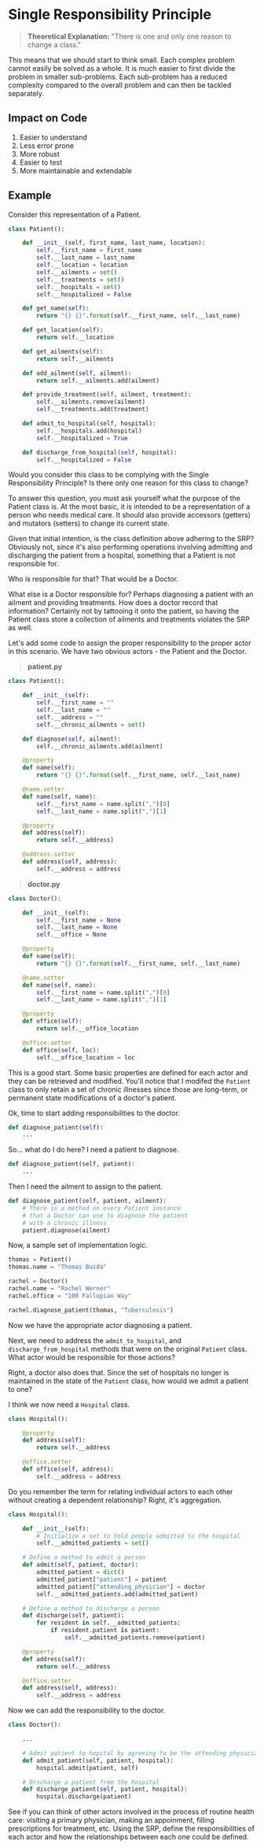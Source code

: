 # Single Responsibility Principle

> **Theoretical Explanation:** "There is one and only one reason to change a class."

This means that we should start to think small. Each complex problem cannot easily be solved as a whole. It is much easier to first divide the problem in smaller sub-problems. Each sub-problem has a reduced complexity compared to the overall problem and can then be tackled separately.

## Impact on Code

1. Easier to understand
1. Less error prone
1. More robust
1. Easier to test
1. More maintainable and extendable

## Example

Consider this representation of a Patient.

```py
class Patient():

    def __init__(self, first_name, last_name, location):
        self.__first_name = first_name
        self.__last_name = last_name
        self.__location = location
        self.__ailments = set()
        self.__treatments = set()
        self.__hospitals = set()
        self.__hospitalized = False

    def get_name(self):
        return "{} {}".format(self.__first_name, self.__last_name)

    def get_location(self):
        return self.__location

    def get_ailments(self):
        return self.__ailments

    def add_ailment(self, ailment):
        return self.__ailments.add(ailment)

    def provide_treatment(self, ailment, treatment):
        self.__ailments.remove(ailment)
        self.__treatments.add(treatment)

    def admit_to_hospital(self, hospital):
        self.__hospitals.add(hospital)
        self.__hospitalized = True

    def discharge_from_hospital(self, hospital):
        self.__hospitalized = False
```

Would you consider this class to be complying with the Single Responsibility Principle? Is there only one reason for this class to change?

To answer this question, you must ask yourself what the purpose of the Patient class is. At the most basic, it is intended to be a representation of a person who needs medical care. It should also provide accessors (getters) and mutators (setters) to change its current state.

Given that initial intention, is the class definition above adhering to the SRP? Obviously not, since it's also performing operations involving admitting and discharging the patient from a hospital, something that a Patient is not responsible for. 

Who is responsible for that? That would be a Doctor.

What else is a Doctor responsible for? Perhaps diagnosing a patient with an ailment and providing treatments. How does a doctor record that information? Certainly not by tattooing it onto the patient, so having the Patient class store a collection of ailments and treatments violates the SRP as well.

Let's add some code to assign the proper responsibility to the proper actor in this scenario. We have two obvious actors - the Patient and the Doctor.

> **patient.py**

```py
class Patient():

    def __init__(self):
        self.__first_name = ""
        self.__last_name = ""
        self.__address = ""
        self.__chronic_ailments = set()

    def diagnose(self, ailment):
        self.__chronic_ailments.add(ailment)

    @property
    def name(self):
        return "{} {}".format(self.__first_name, self.__last_name)

    @name.setter
    def name(self, name):
        self.__first_name = name.split(",")[0]
        self.__last_name = name.split(",")[1]

    @property
    def address(self):
        return self.__address)

    @address.setter
    def address(self, address):
        self.__address = address
```

> **doctor.py**

```py
class Doctor():

    def __init__(self):
        self.__first_name = None
        self.__last_name = None
        self.__office = None

    @property
    def name(self):
        return "{} {}".format(self.__first_name, self.__last_name)

    @name.setter
    def name(self, name):
        self.__first_name = name.split(",")[0]
        self.__last_name = name.split(",")[1]

    @property
    def office(self):
        return self.__office_location

    @office.setter
    def office(self, loc):
        self.__office_location = loc
```

This is a good start. Some basic properties are defined for each actor and they can be retrieved and modified. You'll notice that I modifed the `Patient` class to only retain a set of chronic illnesses since those are long-term, or permanent state modifications of a doctor's patient.

Ok, time to start adding responsibilities to the doctor.

```py
def diagnose_patient(self):
    ...
```

So... what do I do here? I need a patient to diagnose.

```py
def diagnose_patient(self, patient):
    ...
```

Then I need the ailment to assign to the patient.

```py
def diagnose_patient(self, patient, ailment):
    # There is a method on every Patient instance
    # that a Doctor can use to diagnose the patient
    # with a chronic illness
    patient.diagnose(ailment)
```

Now, a sample set of implementation logic.

```py
thomas = Patient()
thomas.name = "Thomas Buida"

rachel = Doctor()
rachel.name = "Rachel Werner"
rachel.office = "100 Fallopian Way"

rachel.diagnose_patient(thomas, "Tuberculosis")
```

Now we have the appropriate actor diagnosing a patient.

Next, we need to address the `admit_to_hospital`, and `discharge_from_hospital` methods that were on the original `Patient` class. What actor would be responsible for those actions?

Right, a doctor also does that. Since the set of hospitals no longer is maintained in the state of the `Patient` class, how would we admit a patient to one?

I think we now need a `Hospital` class.

```py
class Hospital():

    @property
    def address(self):
        return self.__address

    @office.setter
    def office(self, address):
        self.__address = address
```

Do you remember the term for relating individual actors to each other without creating a dependent relationship? Right, it's aggregation.

```py
class Hospital():

    def __init__(self):
        # Initialize a set to hold people admitted to the hospital
        self.__admitted_patients = set()

    # Define a method to admit a person
    def admit(self, patient, doctor):
        admitted_patient = dict()
        admitted_patient["patient"] = patient
        admitted_patient["attending_physician"] = doctor
        self.__admitted_patients.add(admitted_patient)

    # Define a method to discharge a person
    def discharge(self, patient):
        for resident in self.__admitted_patients:
            if resident.patient is patient:
                self.__admitted_patients.remove(patient)

    @property
    def address(self):
        return self.__address

    @office.setter
    def address(self, address):
        self.__address = address
```

Now we can add the responsibility to the doctor.

```py
class Doctor():

    ...

    # Admit patient to hopital by agreeing to be the attending physician
    def admit_patient(self, patient, hospital):
        hospital.admit(patient, self)

    # Discharge a patient from the hospital
    def discharge_patient(self, patient, hospital):
        hospital.discharge(patient)
```

See if you can think of other actors involved in the process of routine health care: visiting a primary physician, making an appoinment, filling prescriptions for treatment, etc. Using the SRP, define the responsibilities of each actor and how the relationships between each one could be defined.